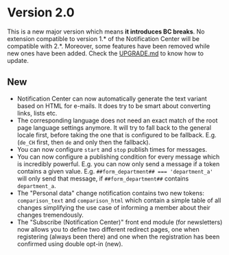 # Version 2.0

This is a new major version which means **it introduces BC breaks**. No extension compatible to version 1.* of the
Notification Center will be compatible with 2.*. Moreover, some features have been removed while new ones have
been added. Check the [UPGRADE.md](UPGRADE.md) to know how to update.

## New

* Notification Center can now automatically generate the text variant based on HTML for e-mails. It
  does try to be smart about converting links, lists etc.
* The corresponding language does not need an exact match of the root page language settings
  anymore. It will try to fall back to the general locale first, before taking the one that is
  configured to be fallback. E.g. (`de_CH` first, then `de` and only then the fallback).
* You can now configure `start` and `stop` publish times for messages.
* You can now configure a publishing condition for every message which is incredibly powerful. E.g. you can
  now only send a message if a token contains a given value. E.g. `##form_department## === 'department_a'` will
  only send that message, if `##form_department##` contains `department_a`.
* The "Personal data" change notification contains two new tokens: `comparison_text` and `comparison_html` which
  contain a simple table of all changes simplifying the use case of informing a member about their changes tremendously.
* The "Subscribe (Notification Center)" front end module (for newsletters) now allows you to define two different 
  redirect pages, one when registering (always been there) and one when the registration has been confirmed using 
  double opt-in (new).